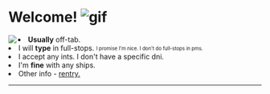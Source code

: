 # Welcome! ![gif](https://files.catbox.moe/nc7wy1.gif)
<body>
  <img src="https://media.discordapp.net/attachments/620810483544358913/1130418564206166016/imageedit_29_6133796708.png" align="left"
  <ul>
  <li><b>Usually</b> off-tab.</li>
  <li>I will <b>type</b> in full-stops.
  <sub><sup>I promise I'm nice. I don't do full-stops in pms.</sub></sup></li>
  <li>I accept any ints. I don't have a specific dni.</li>
  <li>I'm <b>fine</b> with any ships.</li>
  <li>Other info - <a href="https://rentry.co/90_GB" target="_blank"> rentry.</a>
  </li>
</body>
  <hr size="1" >


